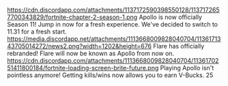 https://cdn.discordapp.com/attachments/1137172590398550128/1137172657700343829/fortnite-chapter-2-season-1.png
Apollo is now officially Season 11! Jump in now for a fresh experience.
We've decided to switch to 11.31 for a fresh start.
https://media.discordapp.net/attachments/1113668009828040704/1136171343705014272/news2.png?width=1202&height=676
Flare has officially rebranded!
Flare will now be known as Apollo from now on.
https://cdn.discordapp.com/attachments/1113668009828040704/1136170251411800184/fortnite-loading-screen-brite-future.png
Playing Apollo isn't pointless anymore!
Getting kills/wins now allows you to earn V-Bucks. 
25
